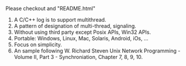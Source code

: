 Please checkout and "README.html"


1.    A C/C++ log is to support multithread.
2.    A pattern of designation of multi-thread, signaling.
3.    Without using third party except Posix APIs, Win32 APIs.
4.    Portable: Windows, Linux, Mac, Solaris, Android, iOs, ...
5.    Focus on simplicity.
6.    An sample following W. Richard Steven Unix Network Programming - Volume II, Part 3 - Synchroniation, Chapter 7, 8, 9, 10.